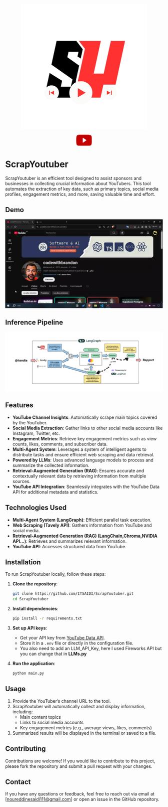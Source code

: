 <p align="center">
    <img src="./assets/ScrapYoutuber_Logo.png" alt="ScrapYoutuber Banner" width="400" height="400" />
</p>

<p align="center">
    <a href="https://www.youtube.com/watch?v=wiHAdLXlr0M" target="_blank">
        <img src="./assets/youtube.png" alt="youtube" width="50" height="35" />
    </a>
</p>

# ScrapYoutuber

ScrapYoutuber is an efficient tool designed to assist sponsors and businesses in collecting crucial information about YouTubers. This tool automates the extraction of key data, such as primary topics, social media profiles, engagement metrics, and more, saving valuable time and effort.

## Demo 

[![Demo](./assets/Frame.jpg)](https://www.youtube.com/watch?v=wiHAdLXlr0M)

## Inference Pipeline

![ScrapYoutuber pipeline](./assets/ScrapYoutuber_pipeline.png)

## Features

- **YouTube Channel Insights**: Automatically scrape main topics covered by the YouTuber.
- **Social Media Extraction**: Gather links to other social media accounts like Instagram, Twitter, etc.
- **Engagement Metrics**: Retrieve key engagement metrics such as view counts, likes, comments, and subscriber data.
- **Multi-Agent System**: Leverages a system of intelligent agents to distribute tasks and ensure efficient web scraping and data retrieval.
- **Powered by LLMs**: Uses advanced language models to process and summarize the collected information.
- **Retrieval-Augmented Generation (RAG)**: Ensures accurate and contextually relevant data by retrieving information from multiple sources.
- **YouTube API Integration**: Seamlessly integrates with the YouTube Data API for additional metadata and statistics.

## Technologies Used

- **Multi-Agent System (LangGraph)**: Efficient parallel task execution.
- **Web Scraping (Tavely API)**: Gathers information from YouTube and social media.
- **Retrieval-Augmented Generation (RAG) (LangChain,Chroma,NVIDIA API...)**: Retrieves and summarizes relevant information.
- **YouTube API**: Accesses structured data from YouTube.

## Installation

To run ScrapYoutuber locally, follow these steps:

1. **Clone the repository**:

   ```bash
   git clone https://github.com/ITSAIDI/ScrapYoutuber.git
   cd ScrapYoutuber
   ```

2. **Install dependencies**:

   ```bash
   pip install -r requirements.txt
   ```

3. **Set up API keys**:
   - Get your API key from [YouTube Data API](https://developers.google.com/youtube/v3/getting-started).
   - Store it in a `.env` file or directly in the configuration file.
   - You also need to add an LLM_API_Key, here I used Fireworks API but you can change that in **LLMs.py**

4. **Run the application**:

   ```bash
   python main.py
   ```

## Usage

1. Provide the YouTuber’s channel URL to the tool.
2. ScrapYoutuber will automatically collect and display information, including:
   - Main content topics
   - Links to social media accounts
   - Key engagement metrics (e.g., average views, likes, comments)
3. Summarized results will be displayed in the terminal or saved to a file.

## Contributing

Contributions are welcome! If you would like to contribute to this project, please fork the repository and submit a pull request with your changes.

## Contact

If you have any questions or feedback, feel free to reach out via email at [noureddinesaidi111@gmail.com] or open an issue in the GitHub repository.
